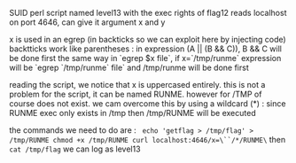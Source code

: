 SUID perl script named level13 with the exec rights of flag12
reads localhost on port 4646, can give it argument x and y

x is used in an egrep (in backticks so we can exploit here by injecting code)
backtticks work like parentheses :
in expression (A || (B && C)), B && C will be done first
the same way in \`egrep $x file\`, if x=\`/tmp/runme\` expression will be \`egrep \`/tmp/runme\` file\` and /tmp/runme will be done first

reading the script, we notice that x is uppercased entirely.
this is not a problem for the script, it can be named RUNME.
however for /TMP of course does not exist. we cam overcome this by using a wildcard (*) : since RUNME exec only exists in /tmp then /tmp/RUNME will be executed

the commands we need to do are :
`
echo 'getflag > /tmp/flag' > /tmp/RUNME
chmod +x /tmp/RUNME
curl localhost:4646/x=\``/*/RUNME\`
then
`cat /tmp/flag`
we can log as level13
